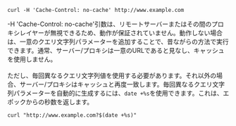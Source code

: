 ```
curl -H 'Cache-Control: no-cache' http://www.example.com
```

-H 'Cache-Control: no-cache'引数は、リモートサーバーまたはその間のプロキシレイヤーが無視できるため、動作が保証されていません。動作しない場合は、一意のクエリ文字列パラメーターを追加することで、昔ながらの方法で実行できます。通常、サーバー/プロキシは一意のURLであると見なし、キャッシュを使用しません。<br>
<br>
ただし、毎回異なるクエリ文字列値を使用する必要があります。それ以外の場合、サーバー/プロキシはキャッシュと再度一致します。毎回異なるクエリ文字列パラメーターを自動的に生成するには、`date +%s`を使用できます。これは、エポックからの秒数を返します。<br>
```
curl "http://www.example.com?$(date +%s)"
```
